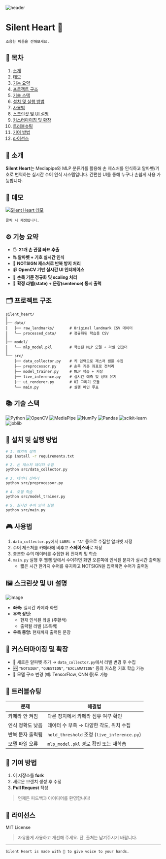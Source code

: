 ![header](https://capsule-render.vercel.app/api?type=waving&color=0:2ecc71,100:1abc9c&height=250&section=header&text=Silent%20Heart&fontSize=60&fontColor=ffffff&animation=fadeIn&fontAlignY=40)

# Silent Heart 💚

    조용한 마음을 전해보세요.

## 📌 목차
1. [소개](#-소개)
2. [데모](#-데모)
4. [기능 요약](#%EF%B8%8F-기능-요약)
5. [프로젝트 구조](#-프로젝트-구조)
6. [기술 스택](#-기술-스택)
7. [설치 및 실행 방법](#-설치-및-실행-방법)
8. [사용법](#-사용법)
9. [스크린샷 및 UI 설명](#%EF%B8%8F-스크린샷-및-ui-설명)
10. [커스터마이징 및 확장](#-커스터마이징-및-확장)
11. [트러블슈팅](#-트러블슈팅)
12. [기여 방법](#-기여-방법)
13. [라이선스](#-라이선스)

## 📖 소개

**Silent Heart**는 Mediapipe와 MLP 분류기를 활용해 손 제스처를 인식하고 알파벳/기호로 번역하는 실시간 수어 인식 시스템입니다. 간편한 UI를 통해 누구나 손쉽게 사용 가능합니다.

## 🎥 데모

[![Silent Heart 데모](http://img.youtube.com/vi/RqqmJxP97tQ/0.jpg)](https://www.youtube.com/watch?v=RqqmJxP97tQ)  

    클릭 시 재생됩니다.

## ⚙️ 기능 요약

- 🖐️ **21개 손 관절 좌표 추출**
- 🔠 **알파벳 + 기호 실시간 인식**
- 🚫 **NOTSIGN 제스처로 반복 방지 처리**
- 📹 **OpenCV 기반 실시간 UI 인터페이스**
- 🔧 **손목 기준 정규화 및 scaling 처리**
- 💬 **확정 라벨(state) + 문장(sentence) 동시 출력**

## 🗂 프로젝트 구조 
```
silent_heart/  
│  
├── data/  
│   ├── raw_landmarks/       # Original landmark CSV 데이터  
│   └── processed_data/      # 정규화된 학습용 CSV  
│  
├── model/  
│   └── mlp_model.pkl        # 학습된 MLP 모델 + 라벨 인코더  
│  
└── src/  
    ├── data_collector.py    # 키 입력으로 제스처 샘플 수집  
    ├── preprocessor.py      # 손목 기준 좌표로 전처리  
    ├── model_trainer.py     # MLP 학습 + 저장  
    ├── live_inference.py    # 실시간 예측 및 상태 유지  
    ├── ui_renderer.py       # UI 그리기 모듈  
    └── main.py              # 실행 메인 루프  
```
## 📚 기술 스택
<p align="left"> <img src="https://img.shields.io/badge/Python-3.10-blue?logo=python&logoColor=white" alt="Python"/> <img src="https://img.shields.io/badge/OpenCV-4.x-brightgreen?logo=opencv&logoColor=white" alt="OpenCV"/> <img src="https://img.shields.io/badge/MediaPipe-0.10-orange?logo=google&logoColor=white" alt="MediaPipe"/> <img src="https://img.shields.io/badge/Numpy-1.x-blueviolet?logo=numpy&logoColor=white" alt="NumPy"/> <img src="https://img.shields.io/badge/Pandas-2.x-lightgrey?logo=pandas&logoColor=black" alt="Pandas"/> <img src="https://img.shields.io/badge/scikit--learn-1.x-f7931e?logo=scikit-learn&logoColor=white" alt="scikit-learn"/> <img src="https://img.shields.io/badge/joblib-%3E1.3-green?logo=python&logoColor=white" alt="joblib"/> </p>

## 🚀 설치 및 실행 방법

```bash
# 1. 패키지 설치
pip install -r requirements.txt

# 2. 손 제스처 데이터 수집
python src/data_collector.py

# 3. 데이터 전처리
python src/preprocessor.py

# 4. 모델 학습
python src/model_trainer.py

# 5. 실시간 수어 인식 실행
python src/main.py
```
## 🎮 사용법

1. `data_collector.py`에서 `LABEL = "A"` 등으로 수집할 알파벳 지정  
2. 수어 제스처를 카메라에 비추고 **스페이스바**로 저장  
3. 충분한 수의 데이터를 수집한 뒤 전처리 및 학습  
4. `main.py` 실행 후 웹캠 앞에서 수어하면 화면 오른쪽에 인식된 문자가 실시간 출력됨  
    - 짧은 시간 한가지 수어를 유지하고 NOTSIGN을 입력하면 수어가 출력됨

## 🖼️ 스크린샷 및 UI 설명
![image](https://github.com/user-attachments/assets/3d4dedae-b4a4-43b4-ac2a-586d9a4eebcc)

- **좌측:** 실시간 카메라 화면  
- **우측 상단:**
    - 현재 인식된 라벨 (주황색)  
    - 출력될 라벨 (초록색)  
- **우측 중앙:** 현재까지 출력된 문장  

## 🧩 커스터마이징 및 확장
- 🔡 새로운 알파벳 추가 → `data_collector.py`에서 라벨 변경 후 수집  
- 🆕 `"NOTSIGN"`, `"QUESTION"`, `"EXCLAMATION"` 등의 커스텀 기호 학습 가능  
- 🧠 모델 구조 변경 (예: TensorFlow, CNN 등)도 가능

## 🧯 트러블슈팅

| 문제                 | 해결법                                           |
|----------------------|--------------------------------------------------|
| 카메라 안 켜짐       | 다른 장치에서 카메라 점유 여부 확인             |
| 인식 정확도 낮음     | 데이터 수 부족 → 다양한 각도, 위치 수집         |
| 반복 문자 출력됨     | `hold_threshold` 조정 (`live_inference.py`)     |
| 모델 파일 오류       | `mlp_model.pkl` 경로 확인 또는 재학습            |

## 🤝 기여 방법

1. 이 저장소를 **fork**  
2. 새로운 브랜치 생성 후 수정  
3. **Pull Request** 작성

> 언제든 피드백과 아이디어를 환영합니다!


## 📄 라이선스

MIT License  
> 자유롭게 사용하고 개선해 주세요. 단, 출처는 남겨주시기 바랍니다.

---
    Silent Heart is made with 💚 to give voice to your hands.
